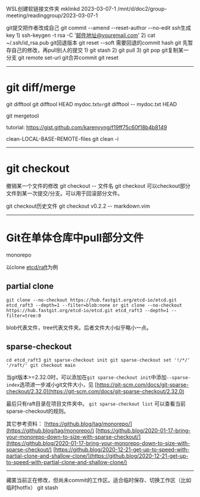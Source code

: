 WSL创建软链接文件夹			mklinkd 2023-03-07-1  /mnt/d/doc2/group-meeting/readinggroup/2023-03-07-1


git提交把作者改成自己			git commit --amend --reset-author --no-edit
ssh生成key				1) ssh-keygen -t rsa -C '邮件地址@youremail.com'		2) cat ~/.ssh/id_rsa.pub
git回退版本				git reset --soft 需要回退的commit hash
git 先暂存自己的修改，再pull别人的提交	1) git stash 	2) git pull 	3) git pop
git复制某一分支				git remote set-url
git合并commit 				git reset

---

# git diff/merge

git difftool					git difftool HEAD mydoc.txt` or `git difftool -- mydoc.txt HEAD

git mergetool

tutorial: https://gist.github.com/karenyyng/f19ff75c60f18b4b8149

clean-LOCAL-BASE-REMOTE-files			git clean -i

---

# git checkout

撤销某一个文件的修改			git checkout -- 文件名
git checkout 可以checkout部分文件到某一次提交/分支。可以用于回滚部分文件。

git checkout历史文件			git checkout v0.2.2 -- markdown.vim

---

# Git在单体仓库中pull部分文件

monorepo

以clone [etcd/raft](https://github.com/etcd-io/etcd/tree/main/raft)为例

## partial clone

```
git clone --no-checkout https://hub.fastgit.org/etcd-io/etcd.git etcd_raft3 --depth=1 --filter=blob:none or git clone --no-checkout https://hub.fastgit.org/etcd-io/etcd.git etcd_raft3 --depth=1 --filter=tree:0
```

blob代表文件，tree代表文件夹。后者文件大小似乎略小一点。

## sparse-checkout

```
cd etcd_raft3 git sparse-checkout init git sparse-checkout set '!/*/' '/raft/' git checkout main
```

当git版本>=2.32.0时，可以添加在`git sparse-checkout init`中添加`--sparse-index`选项进一步减小git文件大小，见 [https://git-scm.com/docs/git-sparse-checkout/2.32.0](https://git-scm.com/docs/git-sparse-checkout/2.32.0)

最后只有raft目录在项目文件夹中。 `git sparse-checkout list` 可以查看当前sparse-checkout的规则。

其它参考资料： [https://github.blog/tag/monorepo/](https://github.blog/tag/monorepo/) [https://github.blog/2020-01-17-bring-your-monorepo-down-to-size-with-sparse-checkout/](https://github.blog/2020-01-17-bring-your-monorepo-down-to-size-with-sparse-checkout/) [https://github.blog/2020-12-21-get-up-to-speed-with-partial-clone-and-shallow-clone/](https://github.blog/2020-12-21-get-up-to-speed-with-partial-clone-and-shallow-clone/)

---

藏匿当前正在修改，但尚未commit的工作区。适合临时保存、切换工作区（比如临时hotfix）		git stash


